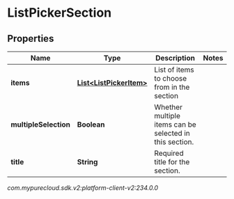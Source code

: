 # ListPickerSection


## Properties

| Name | Type | Description | Notes |
| ------------ | ------------- | ------------- | ------------- |
| **items** | [**List&lt;ListPickerItem&gt;**](ListPickerItem) | List of items to choose from in the section |  |
| **multipleSelection** | **Boolean** | Whether multiple items can be selected in this section. |  |
| **title** | **String** | Required title for the section. |  |




_com.mypurecloud.sdk.v2:platform-client-v2:234.0.0_
